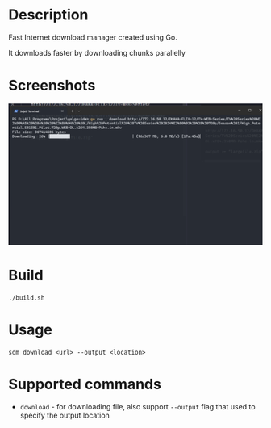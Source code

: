 # Description
Fast Internet download manager created using Go.

It downloads faster by downloading chunks parallelly

# Screenshots
![screenshot1](./screenshots/screenshot1.png)

# Build
```
./build.sh
```

# Usage
```
sdm download <url> --output <location>
```

# Supported commands

- `download` - for downloading file, also support `--output` flag that used to specify the output location
